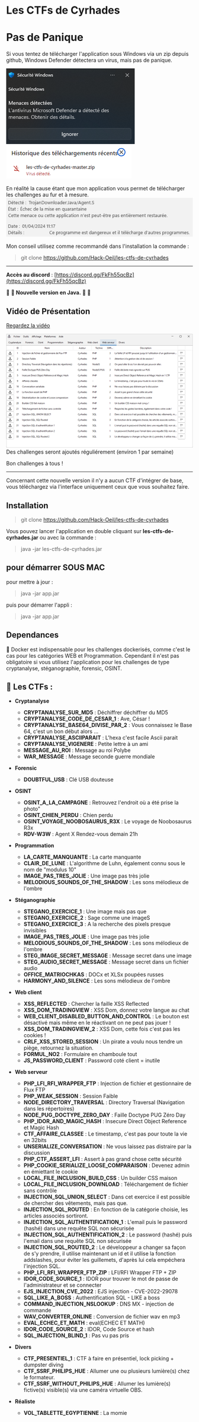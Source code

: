 Les CTFs de Cyrhades
====================

# Pas de Panique
Si vous tentez de télécharger l'application sous Windows via un zip depuis github, Windows Defender détectera un virus, mais pas de panique.

<img src="resources/infos/no_virus_1.png">

<img src="resources/infos/no_virus_2.png">

En réalité la cause étant que mon application vous permet de télécharger les challenges au fur et à mesure.
<img src="resources/infos/no_virus_3.png">

Mon conseil utilisez comme recommandé dans l'installation la commande : 
> git clone https://github.com/Hack-Oeil/les-ctfs-de-cyrhades


----------------------


**Accès au discord** : [https://discord.gg/FkFh55qcBz](https://discord.gg/FkFh55qcBz)

🎉 🥳 **Nouvelle version en Java.** 🥳 🎉

Vidéo de Présentation
----------------------
[Regardez la vidéo](https://www.youtube.com/watch?v=_uJcXd6Kkhc)



<img src="resources/interface.png">
Des challenges seront ajoutés réguliérement (environ 1 par semaine)

Bon challenges à tous !

----------------------

Concernant cette nouvelle version il n'y a aucun CTF d'intégrer de base, vous téléchargez via l'interface uniquement ceux que vous souhaitez faire.

Installation
------------
> git clone https://github.com/Hack-Oeil/les-ctfs-de-cyrhades

Vous pouvez lancer l'application en double cliquant sur **les-ctfs-de-cyrhades.jar** ou avec la commande : 
> java -jar les-ctfs-de-cyrhades.jar



pour démarrer SOUS MAC 
------------
pour mettre à jour :
> java -jar app.jar

puis pour démarrer l'appli :
> java -jar app.jar


Dependances
-----------
🐋 Docker est indispensable pour les challenges dockerisés, comme c'est le cas pour les catégories WEB et Programmation.
Cependant il n'est pas obligatoire si vous utilisez l'application pour les challenges  de type cryptanalyse, stéganographie, forensic, OSINT. 


🏴 Les CTFs  :
----------------
- **Cryptanalyse**
    - **CRYPTANALYSE_SUR_MD5** : Déchiffrer déchiffrer du MD5
    - **CRYPTANALYSE_CODE_DE_CESAR_1** : Ave, César !
    - **CRYPTANALYSE_BASE64_DIVISE_PAR_2** : Vous connaissez le Base 64, c'est un bon début alors ...
    - **CRYPTANALYSE_ASCIIPARAIT** : L'hexa c'est facile Ascii parait
    - **CRYPTANALYSE_VIGENERE** : Petite lettre à un ami
    - **MESSAGE_AU_ROI** : Message au roi Polybe
    - **WAR_MESSAGE** : Message seconde guerre mondiale

- **Forensic**
    - **DOUBTFUL_USB** : Clé USB douteuse

- **OSINT**
    - **OSINT_A_LA_CAMPAGNE** : Retrouvez l'endroit où a été prise la photo"
    - **OSINT_CHIEN_PERDU** : Chien perdu
    - **OSINT_VOYAGE_NOOBOSAURUS_R3X** : Le voyage de Noobosaurus R3x
    - **RDV-W3W** : Agent X Rendez-vous demain 21h

- **Programmation**
    - **LA_CARTE_MANQUANTE** : La carte manquante
    - **CLAIR_DE_LUNE** : L'algorithme de Luhn, également connu sous le nom de "modulus 10"
    - **IMAGE_PAS_TRES_JOLIE** : Une image pas très jolie
    - **MELODIOUS_SOUNDS_OF_THE_SHADOW** : Les sons mélodieux de l'ombre
    
- **Stéganographie**
    - **STEGANO_EXERCICE_1** : Une image mais pas que
    - **STEGANO_EXERCICE_2** : Sage comme une imageS
    - **STEGANO_EXERCICE_3** : A la recherche des pixels presque invisibles
    - **IMAGE_PAS_TRES_JOLIE** : Une image pas très jolie
    - **MELODIOUS_SOUNDS_OF_THE_SHADOW** : Les sons mélodieux de l'ombre
    - **STEG_IMAGE_SECRET_MESSAGE** : Message secret dans une image
    - **STEG_AUDIO_SECRET_MESSAGE** : Message secret dans un fichier audio
    - **OFFICE_MATRIOCHKAS** : DOCx et XLSx poupées russes
    - **HARMONY_AND_SILENCE** : Les sons mélodieux de l'ombre 

- **Web client**
    - **XSS_REFLECTED** : Chercher la faille XSS Reflected
    - **XSS_DOM_TRADINGVIEW** : XSS Dom, donnez votre langue au chat
    - **WEB_CLIENT_DISABLED_BUTTON_AND_CONTROL** : Le bouton est désactivé mais même en le réactivant on ne peut pas jouer !
    - **XSS_DOM_TRADINGVIEW_2** : XSS Dom, cette fois c'est pas les cookies !
    - **CRLF_XSS_STORED_SESSION** : Un pirate a voulu nous tendre un piège, retournez la situation.
    - **FORMUL_NO2** : Formulaire en chamboule tout
    - **JS_PASSWORD_CLIENT** : Password coté client = inutile

- **Web serveur**
    - **PHP_LFI_RFI_WRAPPER_FTP** : Injection de fichier et gestionnaire de Flux FTP
    - **PHP_WEAK_SESSION** : Session Faible
    - **NODE_DIRECTORY_TRAVERSAL** : Directory Traversal (Navigation dans les répertoires)
    - **NODE_PUG_DOCTYPE_ZERO_DAY** : Faille Doctype PUG Zéro Day
    - **PHP_IDOR_AND_MAGIC_HASH** :  Insecure Direct Object Reference et Magic Hash
    - **CTF_AFFAIRE_CLASSEE** :  Le timestamp, c'est pas pour toute la vie en 32bits
    - **UNSERIALIZE_CONVERSATION** : Ne vous laissez pas distraire par la discussion
    - **PHP_CTF_ASSERT_LFI** : Assert à pas grand chose cette sécurité
    - **PHP_COOKIE_SERIALIZE_LOOSE_COMPARAISON** : Devenez admin en émiettant le cookie
    - **LOCAL_FILE_INCLUSION_BUILD_CSS** : Un builder CSS maison
    - **LOCAL_FILE_INCLUSION_DOWNLOAD** : Téléchargement de fichier sans contrôle
    - **INJECTION_SQL_UNION_SELECT** : Dans cet exercice il est possible de chercher des vêtements, mais pas que.
    - **INJECTION_SQL_ROUTED** : En fonction de la catégorie choisie, les articles associés sortiront.
    - **INJECTION_SQL_AUTHENTIFICATION_1** : L'email puis le password (hashé) dans une requête SQL non sécurisée
    - **INJECTION_SQL_AUTHENTIFICATION_2** : Le password (hashé) puis l'email dans une requête SQL non sécurisée
    - **INJECTION_SQL_ROUTED_2** : Le développeur a changer sa façon de s'y prendre, il utilise maintenant un id et il utilise la fonction addslashes, pour éviter les guillemets, d'après lui cela empéchera l'injection SQL.
    - **PHP_LFI_RFI_WRAPPER_FTP_ZIP** : LFI/RFI Wrapper FTP + ZIP
    - **IDOR_CODE_SOURCE_1** : IDOR pour trouver le mot de passe de l'administrateur et se connecter
    - **EJS_INJECTION_CVE_2022** : EJS injection - CVE-2022-29078
    - **SQL_LIKE_A_BOSS** : Authentification SQL - LIKE a boss
    - **COMMAND_INJECTION_NSLOOKUP** : DNS MX - injection de commande
    - **WAV_CONVERTER_ONLINE** : Conversion de fichier wav en mp3
    - **EVAL_ECHEC_ET_MATH** : eval(ECHEC ET MATH)
    - **IDOR_CODE_SOURCE_2** : IDOR, Code Source et hash
    - **SQL_INJECTION_BLIND_1** : Pas vu pas pris
    
- **Divers**
    - **CTF_PRESENTIEL_1** : CTF à faire en présentiel, lock picking + dumpster diving
    - **CTF_SSRF_PHILIPS_HUE** : Allumer une ou plusieurs lumière(s) chez le formateur.
    - **CTF_SSRF_WITHOUT_PHILIPS_HUE** : Allumer les lumière(s) fictive(s) visible(s) via une caméra virtuelle OBS.

- **Réaliste**
    - **VOL_TABLETTE_EGYPTIENNE** : La momie